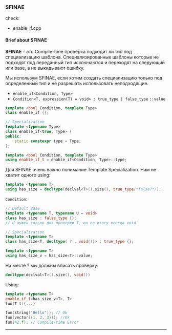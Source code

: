 ### SFINAE

check:
- enable_if.cpp

#### Brief about SFINAE

**SFINAE** - это Compile-time проверка подходит ли тип под специализацию шаблона.
Специализированные шаблоны которые не подходят под переданный тип исключаются и переходят на следующий или base, а не выкидывают ошибку.

Мы использум SFINAE, если хотим создать специализацию только под определенный тип и не разрешать использовать неподходящие.

- `enable_if<Condition, Type>`
- `Condition<T, expression(T) = void> : true_type | false_type` `::value`

```cpp
template <bool Condition, template Type>
class enable_if {};

// Specialization
template <typename Type>
class enable_if<true, Type> {
public:
	static constexpr type = Type;
};

template <bool Condition, template Type>
using enable_if_t = enable_if<Condition, Type>::type;
```

Для SFINAE очень важно понимание Template Specialization.
Нам не хватит одного using:
```cpp
template <typename T>
using has_size = decltype(declval<T>().size(), true_type/*false?*/);
```

`Condition`:
```cpp
// Default Base
template <typename T, typename U = void>
class has_size : false_type {};
// U нужен только для проверки T, он по итогу всегда void

// Specialization
template <typename T>
class has_size<T, decltype( ? , void())> : true_type {};

template <typename T>
using has_size_v = has_size<T>::value;
```

На месте ? мы должны вписать проверку:
```cpp
decltype(declval<T>().size(), void())
```

Using:
```cpp
template <typename T>
enable_if_t<has_size_v<T>, T>
fun(T t){...}

fun(string("Hello")); // Ok
fun(vector({1, 2, 3})); //Ok
fun(42.f); // Compile-time Error
```

---
